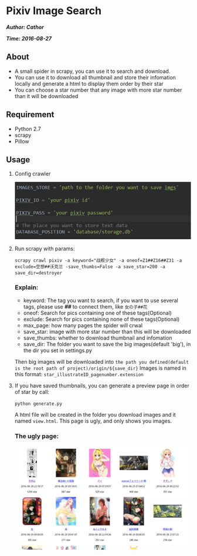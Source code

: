 # Pixiv Image Search

***Author: Cathor***

***Time: 2016-08-27***

## About
* A small spider in scrapy, you can use it to search and download.
* You can use it to download all thumbnail and store their infomation locally and generate a html to display them order by their star
* You can choose a star number that any image with more star number than it will be downloaded

## Requirement
* Python 2.7
* scrapy
* Pillow

## Usage
1. Config crawler

    ![config.png](readme/img/config.png)

2. Run scrapy with params:
    
    `scrapy crawl pixiv -a keyword="战舰少女" -a oneof=Z1##Z16##Z31 -a exclude=空想##沃克兰 -save_thumbs=False -a save_star=200 -a save_dir=destroyer`
    
    ### Explain:

    * keyword: The tag you want to search, if you want to use several tags, please use ***##*** to connect them, like `女の子##花`
    * oneof: Search for pics containing one of these tags(Optional)
    * exclude: Search for pics containing none of these tags(Optional)
    * max_page: how many pages the spider will crwal
    * save_star: image with more star number than this will be downloaded
    * save_thumbs: whether to download thumbnail and infomation
    * save_dir: The folder you want to save the big images(default 'big'), in the dir you set in settings.py

    Then big images will be downloaded into `the path you defined(default is the root path of project)/origin/${save_dir}`
    Images is named in this format: `star_illustrateID_pagenumber.extension`

3. If you have saved thumbnails, you can generate a preview page in order of star by call:

    `python generate.py`

    A html file will be created in the folder you download images and it named `view.html`. This page is ugly, and only shows you images.

    ### The ugly page:

    ![ugly page](readme/img/order.png)